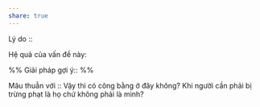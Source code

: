 ```yaml
---
share: true
---
```

Lý do :: 

Hệ quả của vấn đề này:


%%
Giải pháp gợi ý:: 
%%



Mâu thuẫn với :: Vậy thì có công bằng ở đây không? Khi người cần phải bị trừng phạt là họ chứ không phải là mình?